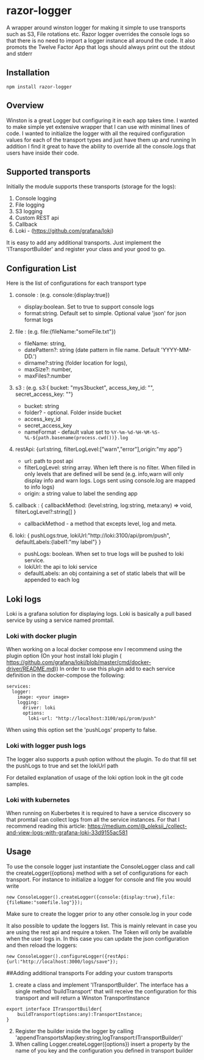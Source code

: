 # razor-logger

A wrapper around winston logger for making it simple to use transports such as S3, File rotations etc.
Razor logger overrides the console logs so that there is no need to import a logger instance all around the code.
It also promots the Twelve Factor App that logs should always print out the stdout and stderr

## Installation
```
npm install razor-logger
````
## Overview
Winston is a great Logger but configuring it in each app takes time. I wanted to make simple yet extensive wrapper that I can use with minimal lines of code. I wanted to initialize the logger with all the required configuration values for each of the transport types and just have them up and running
In addition I find it great to have the ability to override all the console.logs that users have inside their code. 

## Supported transports
Initially the module supports these transports (storage for the logs):
1. Console logging
2. File logging
3. S3 logging
4. Custom REST api
5. Callback
6. Loki - (https://github.com/grafana/loki)

It is easy to add any additional transports. Just implement the 'ITransportBuilder' and register your class and your good to go.

## Configuration List
Here is the list of configurations for each transport type
1. console : (e.g. console:{display:true})
    - display:boolean. Set to true to support console logs
    - format:string. Default set to simple. Optional value 'json' for json format logs
2. file :  (e.g. file:{fileName:"someFile.txt"})
    - fileName: string, 
    - datePattern?: string (date pattern in file name. Default 'YYYY-MM-DD.') 
    - dirname?:string (folder location for logs),
    - maxSize?: number,
    - maxFiles?:number 
     
3. s3 : (e.g. s3:{ bucket: "mys3bucket",  access_key_id: "<s3 access key>", secret_access_key: "<s3 secret>"} 
    - bucket: string
    - folder? - optional. Folder inside bucket
    - access_key_id
    - secret_access_key
    - nameFormat - default value set to `%Y-%m-%d-%H-%M-%S-%L-${path.basename(process.cwd())}.log`
4. restApi: {url:string, filterLogLevel:["warn","error"],origin:"my app"}
    - url: path to post api
    - filterLogLevel: string array. When left there is no filter. When filled in only levels that are defined will be send (e.g. info,warn will only display info and warn logs. Logs sent using console.log are mapped to info logs)
    - origin: a string value to label the sending app
5. callback : { callbackMethod: (level:string, log:string, meta:any) => void, filterLogLevel?:string[] } 
    - callbackMethod - a method that excepts level, log and meta.
6. loki:  { pushLogs:true, lokiUrl:"http://loki:3100/api/prom/push", defaultLabels:{label1:"my label"}
}
    - pushLogs: boolean. When set to true logs will be pushed to loki service. 
    - lokiUrl:  the api to loki service
    - defaultLabels: an obj containing a set of static labels that will be appended to each log

## Loki logs
Loki is a grafana solution for displaying logs. Loki is basically a pull based service by using a service named promtail. 

### Loki with docker plugin
When working on a local docker compose env I recommend using the plugin option (On your host install loki plugin ( https://github.com/grafana/loki/blob/master/cmd/docker-driver/README.md))
In order to use this plugin add to each service definition in the docker-compose the following:
```
services:
  logger:
    image: <your image>
    logging:
      driver: loki
      options:
        loki-url: "http://localhost:3100/api/prom/push"
```
When using this option set the 'pushLogs' property to false. 

### Loki with logger push logs
The logger also supports a push option without the plugin. To do that fill set the pushLogs to true and set the lokiUrl path

For detailed explanation of usage of the loki option look in the git code samples.

### Loki with kubernetes
When running on Kuberbetes it is required to have a service discovery so that promtail can collect logs from all the service instances. For that I recommend reading this article:  https://medium.com/@_oleksii_/collect-and-view-logs-with-grafana-loki-33d9155ac581

## Usage
To use the console logger just instantiate the ConsoleLogger class and call the createLogger({options} method with a set of configurations for each transport.
For instance to initialize a logger for console and file you would write

````
new ConsoleLogger().createLogger({console:{display:true},file:{fileName:"somefile.log"}});
````

Make sure to create the logger prior to any other console.log in your code

It also possible to update the loggers list. This is mainly relevant in case you are using the rest api and require a token. The Token will only be available when the user logs in. In this case you can update the json configuration and then reload the loggers:
```
new ConsoleLogger().configureLogger({restApi:{url:"http://localhost:3000/logs/save"});
```

##Adding additional transports
For adding your custom transports
1. create a class and implement  'ITransportBuilder'. The interface has a single method 'buildTransport' that will receive the configuration for this transport and will return a Winston TransportInstance
````
export interface ITransportBuilder{
    buildTransport(options:any):TransportInstance;
}
````
2. Register the builder inside the logger by calling 'appendTransportsMap(key:string,logTransport:ITransportBuilder)'
3. When calling Logger.createLogger({options}) insert a property by the name of you key and the configuration you defined in transport builder  


